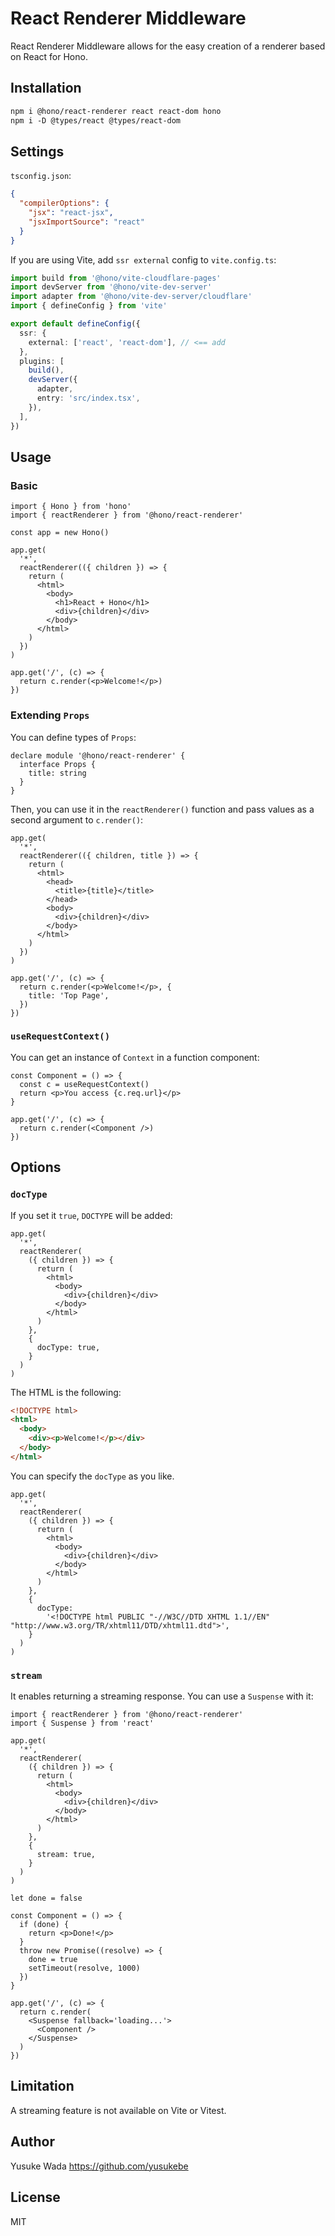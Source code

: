 # React Renderer Middleware

React Renderer Middleware allows for the easy creation of a renderer based on React for Hono.

## Installation

```txt
npm i @hono/react-renderer react react-dom hono
npm i -D @types/react @types/react-dom
```

## Settings

`tsconfig.json`:

```json
{
  "compilerOptions": {
    "jsx": "react-jsx",
    "jsxImportSource": "react"
  }
}
```

If you are using Vite, add `ssr external` config to `vite.config.ts`:

```typescript
import build from '@hono/vite-cloudflare-pages'
import devServer from '@hono/vite-dev-server'
import adapter from '@hono/vite-dev-server/cloudflare'
import { defineConfig } from 'vite'

export default defineConfig({
  ssr: {
    external: ['react', 'react-dom'], // <== add
  },
  plugins: [
    build(),
    devServer({
      adapter,
      entry: 'src/index.tsx',
    }),
  ],
})
```

## Usage

### Basic

```tsx
import { Hono } from 'hono'
import { reactRenderer } from '@hono/react-renderer'

const app = new Hono()

app.get(
  '*',
  reactRenderer(({ children }) => {
    return (
      <html>
        <body>
          <h1>React + Hono</h1>
          <div>{children}</div>
        </body>
      </html>
    )
  })
)

app.get('/', (c) => {
  return c.render(<p>Welcome!</p>)
})
```

### Extending `Props`

You can define types of `Props`:

```tsx
declare module '@hono/react-renderer' {
  interface Props {
    title: string
  }
}
```

Then, you can use it in the `reactRenderer()` function and pass values as a second argument to `c.render()`:

```tsx
app.get(
  '*',
  reactRenderer(({ children, title }) => {
    return (
      <html>
        <head>
          <title>{title}</title>
        </head>
        <body>
          <div>{children}</div>
        </body>
      </html>
    )
  })
)

app.get('/', (c) => {
  return c.render(<p>Welcome!</p>, {
    title: 'Top Page',
  })
})
```

### `useRequestContext()`

You can get an instance of `Context` in a function component:

```tsx
const Component = () => {
  const c = useRequestContext()
  return <p>You access {c.req.url}</p>
}

app.get('/', (c) => {
  return c.render(<Component />)
})
```

## Options

### `docType`

If you set it `true`, `DOCTYPE` will be added:

```tsx
app.get(
  '*',
  reactRenderer(
    ({ children }) => {
      return (
        <html>
          <body>
            <div>{children}</div>
          </body>
        </html>
      )
    },
    {
      docType: true,
    }
  )
)
```

The HTML is the following:

```html
<!DOCTYPE html>
<html>
  <body>
    <div><p>Welcome!</p></div>
  </body>
</html>
```

You can specify the `docType` as you like.

```tsx
app.get(
  '*',
  reactRenderer(
    ({ children }) => {
      return (
        <html>
          <body>
            <div>{children}</div>
          </body>
        </html>
      )
    },
    {
      docType:
        '<!DOCTYPE html PUBLIC "-//W3C//DTD XHTML 1.1//EN" "http://www.w3.org/TR/xhtml11/DTD/xhtml11.dtd">',
    }
  )
)
```

### `stream`

It enables returning a streaming response. You can use a `Suspense` with it:

```tsx
import { reactRenderer } from '@hono/react-renderer'
import { Suspense } from 'react'

app.get(
  '*',
  reactRenderer(
    ({ children }) => {
      return (
        <html>
          <body>
            <div>{children}</div>
          </body>
        </html>
      )
    },
    {
      stream: true,
    }
  )
)

let done = false

const Component = () => {
  if (done) {
    return <p>Done!</p>
  }
  throw new Promise((resolve) => {
    done = true
    setTimeout(resolve, 1000)
  })
}

app.get('/', (c) => {
  return c.render(
    <Suspense fallback='loading...'>
      <Component />
    </Suspense>
  )
})
```

## Limitation

A streaming feature is not available on Vite or Vitest.

## Author

Yusuke Wada <https://github.com/yusukebe>

## License

MIT
